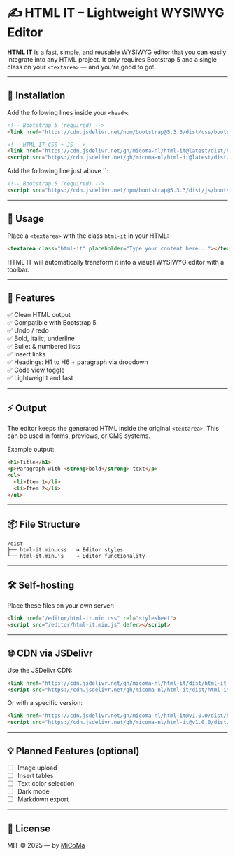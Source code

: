 # ✍️ HTML IT – Lightweight WYSIWYG Editor

**HTML IT** is a fast, simple, and reusable WYSIWYG editor that you can easily integrate into any HTML project. It only requires Bootstrap 5 and a single class on your `<textarea>` — and you're good to go!

---

## 🚀 Installation

Add the following lines inside your `<head>`:

```html
<!-- Bootstrap 5 (required) -->
<link href="https://cdn.jsdelivr.net/npm/bootstrap@5.3.3/dist/css/bootstrap.min.css" rel="stylesheet">

<!-- HTML IT CSS + JS -->
<link href="https://cdn.jsdelivr.net/gh/micoma-nl/html-it@latest/dist/html-it.min.css" rel="stylesheet">
<script src="https://cdn.jsdelivr.net/gh/micoma-nl/html-it@latest/dist/html-it.min.js" defer></script>
```

Add the following line just above '</body>`:

```html
<!-- Bootstrap 5 (required) -->
<script src="https://cdn.jsdelivr.net/npm/bootstrap@5.3.3/dist/js/bootstrap.bundle.min.js"></script>
```

---

## 🧠 Usage

Place a `<textarea>` with the class `html-it` in your HTML:

```html
<textarea class="html-it" placeholder="Type your content here..."></textarea>
```

HTML IT will automatically transform it into a visual WYSIWYG editor with a toolbar.

---

## 🧰 Features

✅ Clean HTML output  
✅ Compatible with Bootstrap 5  
✅ Undo / redo  
✅ Bold, italic, underline  
✅ Bullet & numbered lists  
✅ Insert links  
✅ Headings: H1 to H6 + paragraph via dropdown  
✅ Code view toggle  
✅ Lightweight and fast

---

## ⚡ Output

The editor keeps the generated HTML inside the original `<textarea>`. This can be used in forms, previews, or CMS systems.

Example output:

```html
<h1>Title</h1>
<p>Paragraph with <strong>bold</strong> text</p>
<ul>
  <li>Item 1</li>
  <li>Item 2</li>
</ul>
```

---

## 📦 File Structure

```text
/dist
├── html-it.min.css   → Editor styles
└── html-it.min.js    → Editor functionality
```

---

## 🛠️ Self-hosting

Place these files on your own server:

```html
<link href="/editor/html-it.min.css" rel="stylesheet">
<script src="/editor/html-it.min.js" defer></script>
```

---

## 🌐 CDN via JSDelivr

Use the JSDelivr CDN:

```html
<link href="https://cdn.jsdelivr.net/gh/micoma-nl/html-it/dist/html-it.min.css" rel="stylesheet">
<script src="https://cdn.jsdelivr.net/gh/micoma-nl/html-it/dist/html-it.min.js" defer></script>
```

Or with a specific version:

```html
<link href="https://cdn.jsdelivr.net/gh/micoma-nl/html-it@v1.0.0/dist/html-it.min.css" rel="stylesheet">
<script src="https://cdn.jsdelivr.net/gh/micoma-nl/html-it@v1.0.0/dist/html-it.min.js" defer></script>
```

---

## 💡 Planned Features (optional)

- [ ] Image upload  
- [ ] Insert tables  
- [ ] Text color selection  
- [ ] Dark mode  
- [ ] Markdown export  

---

## 📄 License

MIT © 2025 — by [MiCoMa](https://micoma.nl)
